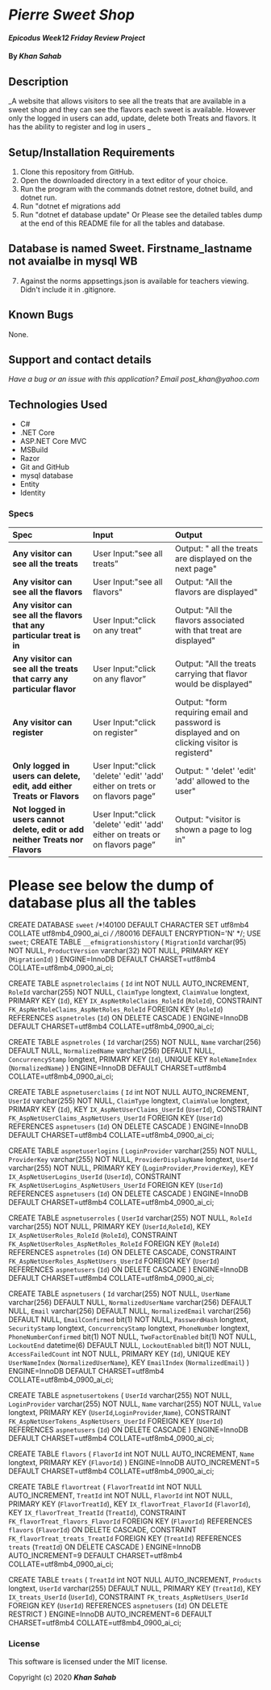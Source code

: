 # _Pierre Sweet Shop_

#### _Epicodus Week12 Friday Review Project_

#### By _**Khan Sahab**_

## Description

_A website that allows visitors to see all the treats that are available in a sweet shop and they can see the flavors each sweet is available. However only the logged in users can add, update, delete both Treats and flavors. It has the ability to register and log in users _

## Setup/Installation Requirements

1. Clone this repository from GitHub.
2. Open the downloaded directory in a text editor of your choice.
3. Run the program with the commands dotnet restore, dotnet build, and dotnet run.
4. Run "dotnet ef migrations add <yourtag>
5. Run "dotnet ef database update"
Or Please see the detailed tables dump at the end of this README file for all the tables and database.

## Database is named Sweet. Firstname_lastname not avaialbe in mysql WB

7. Against the norms appsettings.json is available for teachers viewing. Didn't include it in .gitignore.



## Known Bugs
 
None.
 
## Support and contact details

_Have a bug or an issue with this application? Email post_khan@yahoo.com_

## Technologies Used

* C#
* .NET Core
* ASP.NET Core MVC
* MSBuild
* Razor
* Git and GitHub
* mysql database
* Entity
* Identity

### Specs
| Spec | Input | Output |
| :------------- | :------------- | :------------- |
| **Any visitor can see all the treats** | User Input:"see all treats” | Output: " all the treats are displayed on the next page" |
| **Any visitor can see all the flavors** | User Input:"see all flavors"| Output: "All the flavors are displayed" |
| **Any visitor can see all the flavors that any particular treat is in** | User Input:"click on any treat” | Output: "All the flavors associated with that treat are displayed" |
| **Any visitor can see all the treats that carry any particular flavor** | User Input:"click on any flavor” | Output: "All the treats carrying that flavor would be displayed" |
| **Any visitor can register** | User Input:"click on register” | Output: "form requiring email and password is displayed and on clicking visitor is registerd" |
| **Only logged in users can delete, edit, add either Treats or Flavors** | User Input:"click 'delete' 'edit' 'add' either on trets or on flavors page” | Output: " 'delet' 'edit' 'add' allowed to the user" |
| **Not logged in users cannot delete, edit or add neither Treats nor Flavors** | User Input:"click 'delete' 'edit' 'add' either on treats or on flavors page” | Output: "visitor is shown a page to log in" |




# Please see below the dump of database plus all the tables



CREATE DATABASE `sweet` /*!40100 DEFAULT CHARACTER SET utf8mb4 COLLATE utf8mb4_0900_ai_ci */ /*!80016 DEFAULT ENCRYPTION='N' */;
USE `sweet`;
CREATE TABLE `__efmigrationshistory` (
  `MigrationId` varchar(95) NOT NULL,
  `ProductVersion` varchar(32) NOT NULL,
  PRIMARY KEY (`MigrationId`)
) ENGINE=InnoDB DEFAULT CHARSET=utf8mb4 COLLATE=utf8mb4_0900_ai_ci;

CREATE TABLE `aspnetroleclaims` (
  `Id` int NOT NULL AUTO_INCREMENT,
  `RoleId` varchar(255) NOT NULL,
  `ClaimType` longtext,
  `ClaimValue` longtext,
  PRIMARY KEY (`Id`),
  KEY `IX_AspNetRoleClaims_RoleId` (`RoleId`),
  CONSTRAINT `FK_AspNetRoleClaims_AspNetRoles_RoleId` FOREIGN KEY (`RoleId`) REFERENCES `aspnetroles` (`Id`) ON DELETE CASCADE
) ENGINE=InnoDB DEFAULT CHARSET=utf8mb4 COLLATE=utf8mb4_0900_ai_ci;

CREATE TABLE `aspnetroles` (
  `Id` varchar(255) NOT NULL,
  `Name` varchar(256) DEFAULT NULL,
  `NormalizedName` varchar(256) DEFAULT NULL,
  `ConcurrencyStamp` longtext,
  PRIMARY KEY (`Id`),
  UNIQUE KEY `RoleNameIndex` (`NormalizedName`)
) ENGINE=InnoDB DEFAULT CHARSET=utf8mb4 COLLATE=utf8mb4_0900_ai_ci;

CREATE TABLE `aspnetuserclaims` (
  `Id` int NOT NULL AUTO_INCREMENT,
  `UserId` varchar(255) NOT NULL,
  `ClaimType` longtext,
  `ClaimValue` longtext,
  PRIMARY KEY (`Id`),
  KEY `IX_AspNetUserClaims_UserId` (`UserId`),
  CONSTRAINT `FK_AspNetUserClaims_AspNetUsers_UserId` FOREIGN KEY (`UserId`) REFERENCES `aspnetusers` (`Id`) ON DELETE CASCADE
) ENGINE=InnoDB DEFAULT CHARSET=utf8mb4 COLLATE=utf8mb4_0900_ai_ci;

CREATE TABLE `aspnetuserlogins` (
  `LoginProvider` varchar(255) NOT NULL,
  `ProviderKey` varchar(255) NOT NULL,
  `ProviderDisplayName` longtext,
  `UserId` varchar(255) NOT NULL,
  PRIMARY KEY (`LoginProvider`,`ProviderKey`),
  KEY `IX_AspNetUserLogins_UserId` (`UserId`),
  CONSTRAINT `FK_AspNetUserLogins_AspNetUsers_UserId` FOREIGN KEY (`UserId`) REFERENCES `aspnetusers` (`Id`) ON DELETE CASCADE
) ENGINE=InnoDB DEFAULT CHARSET=utf8mb4 COLLATE=utf8mb4_0900_ai_ci;

CREATE TABLE `aspnetuserroles` (
  `UserId` varchar(255) NOT NULL,
  `RoleId` varchar(255) NOT NULL,
  PRIMARY KEY (`UserId`,`RoleId`),
  KEY `IX_AspNetUserRoles_RoleId` (`RoleId`),
  CONSTRAINT `FK_AspNetUserRoles_AspNetRoles_RoleId` FOREIGN KEY (`RoleId`) REFERENCES `aspnetroles` (`Id`) ON DELETE CASCADE,
  CONSTRAINT `FK_AspNetUserRoles_AspNetUsers_UserId` FOREIGN KEY (`UserId`) REFERENCES `aspnetusers` (`Id`) ON DELETE CASCADE
) ENGINE=InnoDB DEFAULT CHARSET=utf8mb4 COLLATE=utf8mb4_0900_ai_ci;

CREATE TABLE `aspnetusers` (
  `Id` varchar(255) NOT NULL,
  `UserName` varchar(256) DEFAULT NULL,
  `NormalizedUserName` varchar(256) DEFAULT NULL,
  `Email` varchar(256) DEFAULT NULL,
  `NormalizedEmail` varchar(256) DEFAULT NULL,
  `EmailConfirmed` bit(1) NOT NULL,
  `PasswordHash` longtext,
  `SecurityStamp` longtext,
  `ConcurrencyStamp` longtext,
  `PhoneNumber` longtext,
  `PhoneNumberConfirmed` bit(1) NOT NULL,
  `TwoFactorEnabled` bit(1) NOT NULL,
  `LockoutEnd` datetime(6) DEFAULT NULL,
  `LockoutEnabled` bit(1) NOT NULL,
  `AccessFailedCount` int NOT NULL,
  PRIMARY KEY (`Id`),
  UNIQUE KEY `UserNameIndex` (`NormalizedUserName`),
  KEY `EmailIndex` (`NormalizedEmail`)
) ENGINE=InnoDB DEFAULT CHARSET=utf8mb4 COLLATE=utf8mb4_0900_ai_ci;

CREATE TABLE `aspnetusertokens` (
  `UserId` varchar(255) NOT NULL,
  `LoginProvider` varchar(255) NOT NULL,
  `Name` varchar(255) NOT NULL,
  `Value` longtext,
  PRIMARY KEY (`UserId`,`LoginProvider`,`Name`),
  CONSTRAINT `FK_AspNetUserTokens_AspNetUsers_UserId` FOREIGN KEY (`UserId`) REFERENCES `aspnetusers` (`Id`) ON DELETE CASCADE
) ENGINE=InnoDB DEFAULT CHARSET=utf8mb4 COLLATE=utf8mb4_0900_ai_ci;

CREATE TABLE `flavors` (
  `FlavorId` int NOT NULL AUTO_INCREMENT,
  `Name` longtext,
  PRIMARY KEY (`FlavorId`)
) ENGINE=InnoDB AUTO_INCREMENT=5 DEFAULT CHARSET=utf8mb4 COLLATE=utf8mb4_0900_ai_ci;

CREATE TABLE `flavortreat` (
  `FlavorTreatId` int NOT NULL AUTO_INCREMENT,
  `TreatId` int NOT NULL,
  `FlavorId` int NOT NULL,
  PRIMARY KEY (`FlavorTreatId`),
  KEY `IX_flavorTreat_FlavorId` (`FlavorId`),
  KEY `IX_flavorTreat_TreatId` (`TreatId`),
  CONSTRAINT `FK_flavorTreat_flavors_FlavorId` FOREIGN KEY (`FlavorId`) REFERENCES `flavors` (`FlavorId`) ON DELETE CASCADE,
  CONSTRAINT `FK_flavorTreat_treats_TreatId` FOREIGN KEY (`TreatId`) REFERENCES `treats` (`TreatId`) ON DELETE CASCADE
) ENGINE=InnoDB AUTO_INCREMENT=9 DEFAULT CHARSET=utf8mb4 COLLATE=utf8mb4_0900_ai_ci;

CREATE TABLE `treats` (
  `TreatId` int NOT NULL AUTO_INCREMENT,
  `Products` longtext,
  `UserId` varchar(255) DEFAULT NULL,
  PRIMARY KEY (`TreatId`),
  KEY `IX_treats_UserId` (`UserId`),
  CONSTRAINT `FK_treats_AspNetUsers_UserId` FOREIGN KEY (`UserId`) REFERENCES `aspnetusers` (`Id`) ON DELETE RESTRICT
) ENGINE=InnoDB AUTO_INCREMENT=6 DEFAULT CHARSET=utf8mb4 COLLATE=utf8mb4_0900_ai_ci;



### License

This software is licensed under the MIT license.

Copyright (c) 2020 **_Khan Sahab_**
